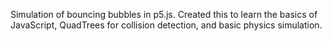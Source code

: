 Simulation of bouncing bubbles in p5.js. Created this to learn the basics of JavaScript, QuadTrees for collision detection, and basic physics simulation.

